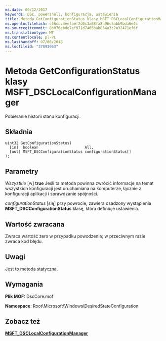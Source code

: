 ```yaml
---
ms.date: 06/12/2017
keywords: DSC, powershell, konfiguracja, ustawienia
title: Metoda GetConfigurationStatus klasy MSFT_DSCLocalConfigurationManager
ms.openlocfilehash: c66ccc4eefaef2d0c3a68fa8a96c5abb9bda6e4c
ms.sourcegitcommit: 8b076ebde7ef971d7465bab834a3c2a32471ef6f
ms.translationtype: MT
ms.contentlocale: pl-PL
ms.lasthandoff: 07/06/2018
ms.locfileid: "37893063"
---
```

# <a name="getconfigurationstatus-method-of-the-msftdsclocalconfigurationmanager-class"></a>Metoda GetConfigurationStatus klasy MSFT_DSCLocalConfigurationManager

Pobieranie historii stanu konfiguracji.

## <a name="syntax"></a>Składnia

```mof
uint32 GetConfigurationStatus(
  [in]  boolean                     All,
  [out] MSFT_DSCConfigurationStatus configurationStatus[]
);
```

## <a name="parameters"></a>Parametry

*Wszystkie* \[w\] **true** Jeśli ta metoda powinna zwrócić informacje na temat wszystkich konfiguracji jest uruchamiana na komputerze, łącznie z konfiguracji aplikacji i sprawdzanie spójności.

*configurationStatus* \[się\] przy powrocie, zawiera osadzony wystąpienia **MSFT_DSCConfigurationStatus** klasę, która definiuje ustawienia.

## <a name="return-value"></a>Wartość zwracana

Zwraca wartość zero w przypadku powodzenia; w przeciwnym razie zwraca kod błędu.

## <a name="remarks"></a>Uwagi

Jest to metoda statyczna.

## <a name="requirements"></a>Wymagania

**Plik MOF:** DscCore.mof

**Namespace**: Root\Microsoft\Windows\DesiredStateConfiguration

## <a name="see-also"></a>Zobacz też

[**MSFT_DSCLocalConfigurationManager**](msft-dsclocalconfigurationmanager.md)